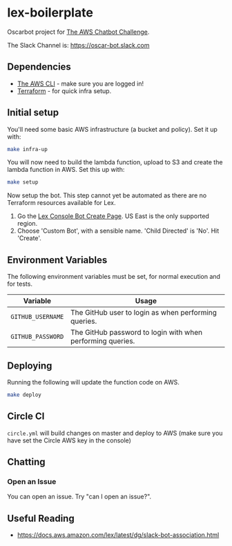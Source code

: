 # lex-boilerplate

Oscarbot project for [The AWS Chatbot Challenge](https://aws.amazon.com/events/chatbot-challenge/).

The Slack Channel is: https://oscar-bot.slack.com

## Dependencies

- [The AWS CLI](https://aws.amazon.com/cli/) - make sure you are logged in!
- [Terraform](https://www.terraform.io/intro/getting-started/install.html) - for quick infra setup.

## Initial setup

You'll need some basic AWS infrastructure (a bucket and policy). Set it up with:

```bash
make infra-up
```

You will now need to build the lambda function, upload to S3 and create the lambda function in AWS. Set this up with:

```bash
make setup
```

Now setup the bot. This step cannot yet be automated as there are no Terraform resources available for Lex.

1. Go the [Lex Console Bot Create Page](https://console.aws.amazon.com/lex/home?region=us-east-1#bot-create:). US East is the only supported region.
2. Choose 'Custom Bot', with a sensible name. 'Child Directed' is 'No'. Hit 'Create'.

## Environment Variables

The following environment variables must be set, for normal execution and for tests.

| Variable | Usage |
|----------|-------|
| `GITHUB_USERNAME` | The GitHub user to login as when performing queries. |
| `GITHUB_PASSWORD` | The GitHub password to login with when performing queries. |

## Deploying

Running the following will update the function code on AWS.

```bash
make deploy
```

## Circle CI

`circle.yml` will build changes on master and deploy to AWS (make sure you have set the Circle AWS key in the console)

## Chatting

### Open an Issue

You can open an issue. Try "can I open an issue?".

## Useful Reading

- https://docs.aws.amazon.com/lex/latest/dg/slack-bot-association.html
